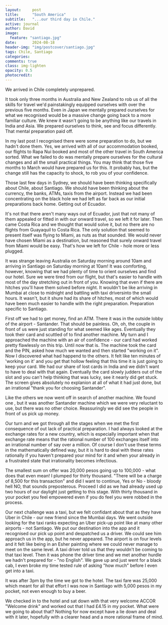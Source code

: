 ```yaml
---
layout:     post
title:      "South America"
subtitle:   "...our third day in Chile."
active: journal
author: David
image:
  feature: "santiago.jpg"
date:       2024-08-18
header-img: "img/postcover/santiago.jpg"
tags: Chile, Santiago
categories: 
comments: true
class: img-lighten 
opacity: 0.5
photocredit:
---
```


We arrived in Chile completely unprepared.

It took only three months in Australia and New Zealand to rob us of all the skills for travel we'd painstakingly equipped ourselves with over the previous five months. Even in Japan we mentally prepared ourselves for what we recognised would be a massive change going back to a more familiar culture. We knew it wasn't going to be anything like our travels in India and Asia. We prepared ourselves to think, see and focus differently. That mental preparation paid off.

In my last post I recognised there were some preparation to do, but we hadn't done them. Yes, we arrived with all of our accommodation booked, our flights to Rapa Nui booked and most of the other travel in South America sorted. What we failed to do was mentally prepare ourselves for the cultural changes and all the small practical things. You may think that those five months to March would have prepared us for this. It probably has, but the change still has the capacity to shock, to rob you of your confidence.

Those last few days in Sydney, we should have been thinking specifically about Chile, about Santiago. We should have been thinking about the currency, the banks, ATMs, taxis from the airport. Instead we had been concentrating on the black hole we had left as far back as our initial preparations back home. Getting out of Ecuador.

It's not that there aren't many ways out of Ecuador, just that not many of them appealed or fitted in with our onward travel, so we left it for later. Then came Costa Rica and we thought that would solve it, but no there are no flights from Guayaquil to Costa Rica. The only solution that seemed to present itself was flying to Miami, as nuts as that sounded. We would never have chosen Miami as a destination, but reasoned that surely onward travel from Miami would be easy. That's how we left for Chile - hole more or less plugged.

It was strange leaving Australia on Saturday morning around 10am and arriving in Santiago on Saturday morning at 10am! It was comforting, however, knowing that we had plenty of time to orient ourselves and find our hotel. Sure we were tired from our flight, but that's easier to handle with most of the day stretching out in front of you. Knowing that even if there are hitches you'll have them solved before night. It wouldn't be like arriving in Mumbai at close to midnight and battling with taxi driversinto the small hours. It wasn't, but it shure had its share of hitches, most of which would have been much easier to handle with the right preparation. Preparation specific to Santiago.

First off we had to get money, find an ATM. There it was in the outside lobby of the airport - Santander. That should be painless. Oh, oh, the couple in front of us were just standing for what seemed like ages. Eventually they took their card and scuttled of to find another machine. My turn and I approached the machine with an air of confidence - our card had worked pretty flawlessly on this trip. Until now that is. The machine took the card and the PIN, asked how much we wanted and then started "working on it". Now I discovered what had happend to the others. It felt like ten minutes of 'working on it' and you get that hollow feeling that this time it is just going to keep your card. We had our share of lost cards in India and we didn't want to have to deal with that again. Eventually the card slowly judders out of the slot and you can't help thinking that was lucky, see it nearly did get stuck. The screen gives absolutely no explanion at all of what it had just done, but an irrational "thank you for choosing Santander".

Like the others we now went off in search of another machine. We found one , but it was another Santander machine which we were very reluctant to use, but there was no other choice. Reassuringly we did see the people in front of us pick up money. 

Our turn and we got through all the stages when we met the first consequence of out lack of practical preparation. I had always looked at the exchange rates for a new country, which is especially important when that exchange rate means that the rational number of 100 exchanges itself into an irrational number of say over a million. Of course I don't use these terms in the mathematically defined way, but it is hard to deal with these rates rationally if you haven't prepared your mind for it and when your already in a frustrated state that irrationality becomes infectious.  

The smallest sum on offer was 20,000 pesos going up to 100,000 - what does that even mean! I plumped for thirty thousand. "There will be a charge of 8,500 for this transaction" and did I want to continue, Yes or No - bloody hell NO, that sounds preposterous. Proceed I did as we had already used up two hours of our daylight just getting to this stage. With thirty thousand in your pocket you feel empowered even if you do feel you were robbed in the process.

Our next challenge was a taxi, but we felt confidant about that as they have Uber in Chile - our new friend since the Mumbai days. We went outside looking for the taxi ranks expecting an Uber pick-up point like at many other airports - not Santiago. We put our destination into the app and it recognised our pick up point and despatched us a driver. We could see him approach us in the app, but he never appeared. The airport is on four levels and it felt like being in an Esher painting  where we could never manage to meet on the same level. A taxi driver told us that they wouldn't be coming to that taxi level. Then it was phone the driver time and we met another hurdle we hadn't prepared for - "no English". We gave up and just went for a black cab, I even broke my time tested rule of asking "how much" before I even get into a taxi. 

It was after 3pm by the time we got to the hotel. The taxi fare was 25,000 which meant for all that effort I was now in Santiago with 5,000 pesos in my pocket, not even enough to buy a beer.

We checked in to the hotel and sat down with that very welcome ACCOR "Welcome drink" and worked out that I had £4.15 in my pocket. What were we going to about that? Nothing for now except have a lie down and deal with it later, hopefully with a clearer head and a more rational frame of mind.










